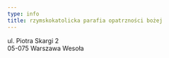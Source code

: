 ```yaml
---
type: info
title: rzymskokatolicka parafia opatrzności bożej
---
```


ul. Piotra Skargi 2\
05-075 Warszawa Wesoła
